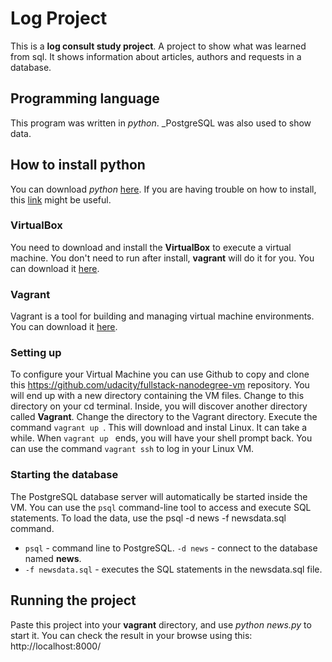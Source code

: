 # Log Project
This is a **log consult study project**. A project to show what was learned from sql.
It shows information about articles, authors and requests in a database.

## Programming language
This program was written in _python_.
_PostgreSQL was also used to show data.

## How to install python
You can download _python_ [here](https://www.python.org/downloads/).
If you are having trouble on how to install, this [link](http://docs.python-guide.org/en/latest/starting/installation/#python-3-installation-guides) might be useful.

### VirtualBox
You need to download and install the **VirtualBox** to execute a virtual machine. You don't need to run after install, **vagrant** will do it for you.
You can download it [here](https://www.virtualbox.org/wiki/Downloads).

### Vagrant
Vagrant is a tool for building and managing virtual machine environments.
You can download it [here](https://www.vagrantup.com/downloads.html).

### Setting up
To configure your Virtual Machine you can use Github to copy and clone this https://github.com/udacity/fullstack-nanodegree-vm repository.
You will end up with a new directory containing the VM files. Change to this directory on your cd terminal. Inside, you will discover another directory called **Vagrant**. Change the directory to the Vagrant directory.
Execute the command  ```vagrant up ```. This will download and instal Linux. It can take a while.
When  ```vagrant up ``` ends, you will have your shell prompt back. You can use the command ```vagrant ssh``` to log in your Linux VM.

### Starting the database
The PostgreSQL database server will automatically be started inside the VM. You can use the ```psql``` command-line tool to access and execute SQL statements.
To load the data, use the psql -d news -f newsdata.sql command.
*  ```psql``` - command line to PostgreSQL.
 ```-d news``` - connect to the database named **news**.
*  ```-f newsdata.sql``` - executes the SQL statements in the newsdata.sql file.

## Running the project
Paste this project into your **vagrant** directory, and use *python news.py* to start it.
You can check the result in your browse using this: http://localhost:8000/
